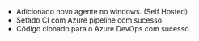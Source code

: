 - Adicionado novo agente no windows. (Self Hosted)
- Setado CI com Azure pipeline com sucesso.
- Código clonado para o Azure DevOps com sucesso.
